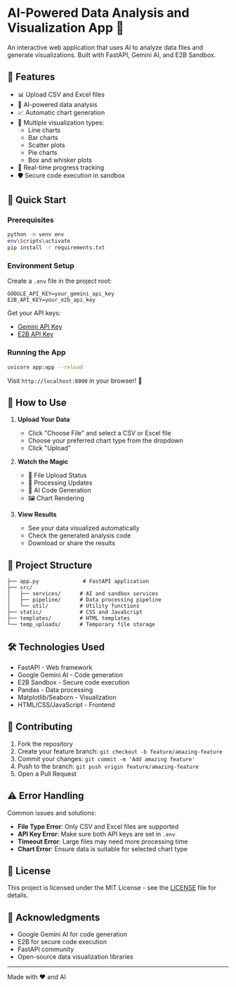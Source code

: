 # AI-Powered Data Analysis and Visualization App 🚀

An interactive web application that uses AI to analyze data files and generate visualizations. Built with FastAPI, Gemini AI, and E2B Sandbox.

## 🌟 Features

- 📊 Upload CSV and Excel files
- 🤖 AI-powered data analysis
- 📈 Automatic chart generation
- 🎨 Multiple visualization types:
  - Line charts
  - Bar charts
  - Scatter plots
  - Pie charts
  - Box and whisker plots
- 🔄 Real-time progress tracking
- 🛡️ Secure code execution in sandbox

## 🚀 Quick Start

### Prerequisites

```bash
python -m venv env
env\Scripts\activate
pip install -r requirements.txt
```

### Environment Setup

Create a `.env` file in the project root:

```env
GOOGLE_API_KEY=your_gemini_api_key
E2B_API_KEY=your_e2b_api_key
```

Get your API keys:
- [Gemini API Key](https://makersuite.google.com/app/apikey)
- [E2B API Key](https://e2b.dev/dashboard)

### Running the App

```bash
uvicorn app:app --reload
```

Visit `http://localhost:8000` in your browser! 🎉

## 🎯 How to Use

1. **Upload Your Data**
   - Click "Choose File" and select a CSV or Excel file
   - Choose your preferred chart type from the dropdown
   - Click "Upload"

2. **Watch the Magic**
   - 📁 File Upload Status
   - 🔄 Processing Updates
   - 🤖 AI Code Generation
   - 🖼️ Chart Rendering

3. **View Results**
   - See your data visualized automatically
   - Check the generated analysis code
   - Download or share the results

## 📁 Project Structure

```
├── app.py              # FastAPI application
├── src/
│   ├── services/      # AI and sandbox services
│   ├── pipeline/      # Data processing pipeline
│   └── util/          # Utility functions
├── static/            # CSS and JavaScript
├── templates/         # HTML templates
└── temp_uploads/      # Temporary file storage
```

## 🛠️ Technologies Used

- FastAPI - Web framework
- Google Gemini AI - Code generation
- E2B Sandbox - Secure code execution
- Pandas - Data processing
- Matplotlib/Seaborn - Visualization
- HTML/CSS/JavaScript - Frontend

## 🤝 Contributing

1. Fork the repository
2. Create your feature branch: `git checkout -b feature/amazing-feature`
3. Commit your changes: `git commit -m 'Add amazing feature'`
4. Push to the branch: `git push origin feature/amazing-feature`
5. Open a Pull Request

## ⚠️ Error Handling

Common issues and solutions:

- **File Type Error**: Only CSV and Excel files are supported
- **API Key Error**: Make sure both API keys are set in `.env`
- **Timeout Error**: Large files may need more processing time
- **Chart Error**: Ensure data is suitable for selected chart type

## 📝 License

This project is licensed under the MIT License - see the [LICENSE](LICENSE) file for details.

## 🙏 Acknowledgments

- Google Gemini AI for code generation
- E2B for secure code execution
- FastAPI community
- Open-source data visualization libraries

---
Made with ❤️ and AI